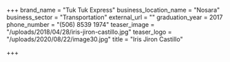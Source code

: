 +++
brand_name = "Tuk Tuk Express"
business_location_name = "Nosara"
business_sector = "Transportation"
external_url = ""
graduation_year = 2017
phone_number = "(506) 8539 1974"
teaser_image = "/uploads/2018/04/28/iris-jiron-castillo.jpg"
teaser_logo = "/uploads/2020/08/22/image30.jpg"
title = "Iris Jiron Castillo"

+++
